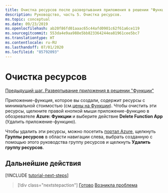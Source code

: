 ```yaml
---
title: Очистка ресурсов после развертывания приложения в решении "Функции Azure" в Azure
description: Руководство, часть 5. Очистка ресурсов.
ms.topic: conceptual
ms.date: 09/23/2019
ms.openlocfilehash: ab20f86fd01aaac65c44afd0901c62f61a6ce119
ms.sourcegitcommit: 553da4e9aa988e5bb823364244ea81961cee5bc7
ms.translationtype: HT
ms.contentlocale: ru-RU
ms.lasthandoff: 07/01/2020
ms.locfileid: "85792093"
---
```

# <a name="clean-up-resources"></a>Очистка ресурсов

[Предыдущий шаг. Развертывание приложения в решении "Функции"](tutorial-vscode-serverless-node-04.md)

Приложение-функция, которое вы создали, содержит ресурсы с минимальной стоимостью (см.[цены на Функции](https://azure.microsoft.com/pricing/details/functions/)). Чтобы очистить эти ресурсы, щелкните правой кнопкой мыши приложение-функцию в обозревателе **Azure: Функции** и выберите действие **Delete Function App** (Удалить приложение-функцию).

Чтобы удалить эти ресурсы, можно посетить [портал Azure](https://portal.azure.com), щелкнуть **Группы ресурсов** в области навигации слева, выбрать созданную с помощью этого руководства группу ресурсов и щелкнуть **Удалить группу ресурсов**.

## <a name="next-steps"></a>Дальнейшие действия

[!INCLUDE [tutorial-next-steps](includes/tutorial-next-steps.md)]

> [!div class="nextstepaction"]
> [Готово](node-howto-write-serverless-code.md) [Возникла проблема](https://www.research.net/r/PWZWZ52?tutorial=node-deployment-azurefunctions&step=clean-up-resources)
